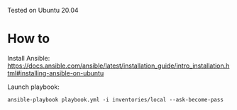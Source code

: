 Tested on Ubuntu 20.04

# How to

Install Ansible: https://docs.ansible.com/ansible/latest/installation_guide/intro_installation.html#installing-ansible-on-ubuntu

Launch playbook:
```
ansible-playbook playbook.yml -i inventories/local --ask-become-pass
```

